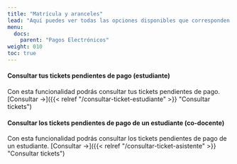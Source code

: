```yaml
---
title: "Matrícula y aranceles"
lead: "Aquí puedes ver todas las opciones disponibles que corresponden al pago de la matrícula y aranceles"
menu:
  docs:
    parent: "Pagos Electrónicos"
weight: 010
toc: true
---
```


#### Consultar tus tickets pendientes de pago (estudiante)

Con esta funcionalidad podrás consultar tus tickets pendientes de pago. [Consultar →]({{< relref "/consultar-ticket-estudiante" >}} "Consultar tickets")

#### Consultar los tickets pendientes de pago de un estudiante (co-docente)

Con esta funcionalidad podrás consultar los tickets pendientes de pago de un estudiante. [Consultar →]({{< relref "/consultar-ticket-asistente" >}} "Consultar tickets")
